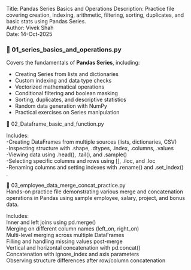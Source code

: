 
Title: Pandas Series Basics and Operations
Description: Practice file covering creation, indexing, arithmetic, filtering,
             sorting, duplicates, and basic stats using Pandas Series.
             <br>
Author: Vivek Shah
<br>
Date: 14-Oct-2025




### 🧩 01_series_basics_and_operations.py
Covers the fundamentals of **Pandas Series**, including:
- Creating Series from lists and dictionaries  
- Custom indexing and data type checks  
- Vectorized mathematical operations  
- Conditional filtering and boolean masking  
- Sorting, duplicates, and descriptive statistics  
- Random data generation with NumPy  
- Practical exercises on Series manipulation




🧩 02_Dataframe_basic_and_function.py

Includes:<br>
-Creating DataFrames from multiple sources (lists, dictionaries, CSV)<br>
-Inspecting structure with .shape, .dtypes, .index, .columns, .values<br>
-Viewing data using .head(), .tail(), and .sample()<br>
-Selecting specific columns and rows using [], .iloc, and .loc<br>
-Renaming columns and setting indexes with .rename() and .set_index()<br>.


🧩 03_employee_data_merge_concat_practice.py<br>
Hands-on practice file demonstrating various merge and concatenation operations in Pandas using sample employee, salary, project, and bonus data.

Includes:<br>
Inner and left joins using pd.merge()<br>
Merging on different column names (left_on, right_on)<br>
Multi-level merging across multiple DataFrames<br>
Filling and handling missing values post-merge<br>
Vertical and horizontal concatenation with pd.concat()<br>
Concatenation with ignore_index and axis parameters<br>
Observing structure differences after row/column concatenation<br>

